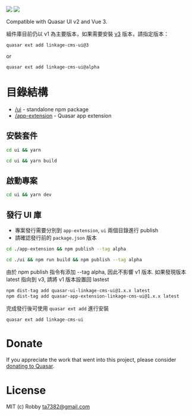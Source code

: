 <img src="https://img.shields.io/npm/v/quasar-ui-linkage-cms-ui.svg?label=quasar-ui-linkage-cms-ui">
<img src="https://img.shields.io/npm/v/quasar-app-extension-linkage-cms-ui.svg?label=quasar-app-extension-linkage-cms-ui">

Compatible with Quasar UI v2 and Vue 3.

組件庫目前仍以 v1 為主要版本，如果需要安裝 [v3](https://github.com/LinkageRetail/quasar-app-extension-boilerplate/tree/v3) 版本，請指定版本：

`quasar ext add linkage-cms-ui@3`

or

`quasar ext add linkage-cms-ui@alpha`

# 目錄結構

- [/ui](ui) - standalone npm package
- [/app-extension](app-extension) - Quasar app extension

## 安裝套件

```sh
cd ui && yarn
```

```sh
cd ui && yarn build
```

## 啟動專案

```sh
cd ui && yarn dev
```

## 發行 UI 庫

- 專案發行需要分別到 `app-extension`, `ui` 兩個目錄進行 publish
- 請確認發行前的 `package.json` 版本

```sh
cd ./app-extension && npm publish --tag alpha
```

```sh
cd ./ui && npm run build && npm publish --tag alpha
```

由於 npm publish 指令有添加 --tag alpha, 因此不影響 v1 版本.
如果發現版本 latest 指向到 v3, 請將 v1 版本設置回 lastest

```sh
npm dist-tag add quasar-ui-linkage-cms-ui@1.x.x latest
npm dist-tag add quasar-app-extension-linkage-cms-ui@1.x.x latest
```

完成發行後可使用 `quasar ext add` 進行安裝

```sh
quasar ext add linkage-cms-ui
```

# Donate

If you appreciate the work that went into this project, please consider [donating to Quasar](https://donate.quasar.dev).

# License

MIT (c) Robby <ta7382@gmail.com>
